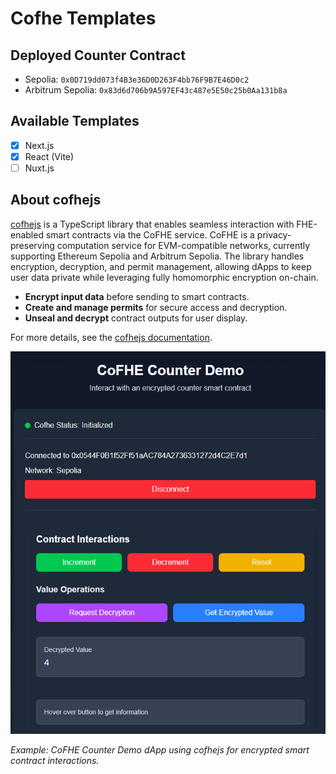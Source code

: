 # Cofhe Templates

## Deployed Counter Contract
- Sepolia: `0x0D719dd073f4B3e36D0D263F4bb76F9B7E46D0c2`
- Arbitrum Sepolia: `0x83d6d706b9A597EF43c487e5E50c25b0Aa131b8a`

## Available Templates

- [x] Next.js
- [x] React (Vite)
- [ ] Nuxt.js

## About cofhejs

[cofhejs](https://cofhe-docs.fhenix.zone/docs/devdocs/cofhejs) is a TypeScript library that enables seamless interaction with FHE-enabled smart contracts via the CoFHE service. CoFHE is a privacy-preserving computation service for EVM-compatible networks, currently supporting Ethereum Sepolia and Arbitrum Sepolia. The library handles encryption, decryption, and permit management, allowing dApps to keep user data private while leveraging fully homomorphic encryption on-chain.

- **Encrypt input data** before sending to smart contracts.
- **Create and manage permits** for secure access and decryption.
- **Unseal and decrypt** contract outputs for user display.

For more details, see the [cofhejs documentation](https://cofhe-docs.fhenix.zone/docs/devdocs/cofhejs).

![CoFHE Counter Demo](cofhe-demo.png)

*Example: CoFHE Counter Demo dApp using cofhejs for encrypted smart contract interactions.*
